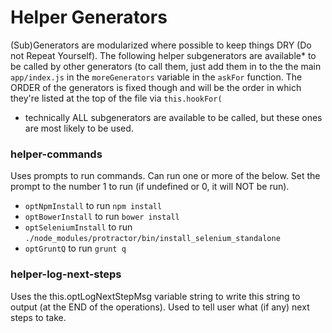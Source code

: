 # Helper Generators

(Sub)Generators are modularized where possible to keep things DRY (Do not Repeat Yourself). The following helper subgenerators are available* to be called by other generators (to call them, just add them in to the the main `app/index.js` in the `moreGenerators` variable in the `askFor` function. The ORDER of the generators is fixed though and will be the order in which they're listed at the top of the file via `this.hookFor(`
* technically ALL subgenerators are available to be called, but these ones are most likely to be used.


### helper-commands
Uses prompts to run commands. Can run one or more of the below. Set the prompt to the number 1 to run (if undefined or 0, it will NOT be run).

- `optNpmInstall` to run `npm install`
- `optBowerInstall` to run `bower install`
- `optSeleniumInstall` to run `./node_modules/protractor/bin/install_selenium_standalone`
- `optGruntQ` to run `grunt q`


### helper-log-next-steps
Uses the this.optLogNextStepMsg variable string to write this string to output (at the END of the operations). Used to tell user what (if any) next steps to take.